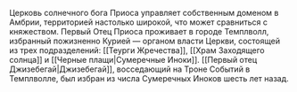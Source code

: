 Церковь солнечного бога Приоса управляет собственным доменом в Амбрии, территорией настолько широкой, что может сравниться с княжеством. Первый Отец Приоса проживает в городе Темплволл, избранный пожизненно Курией — органом власти Церкви, состоящей из трех подразделений: [[Теурги Жречества]], [[Храм Заходящего солнца]] и [[Черные плащи|Сумеречные Иноки]]. [[Первый отец Джизебегай|Джизебегай]], восседающий на Троне Событий в Темплволле, был избран из числа Сумеречных Иноков шесть лет назад.


